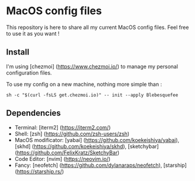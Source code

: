 # MacOS config files

This repository is here to share all my current MacOS config files.
Feel free to use it as you want !

## Install

I'm using [chezmoi] (https://www.chezmoi.io/) to manage my personal configuration files.

To use my config on a new machine, nothing more simple than :
```
sh -c "$(curl -fsLS get.chezmoi.io)" -- init --apply Blebesquefee
```

## Dependencies

- Terminal: [iterm2] (https://iterm2.com/)
- Shell: [zsh] (https://github.com/zsh-users/zsh)
- MacOS modificator: [yabai] (https://github.com/koekeishiya/yabai), [skhd] (https://github.com/koekeishiya/skhd), [sketchybar] (https://github.com/FelixKratz/SketchyBar)
- Code Editor: [nvim] (https://neovim.io/)
- Fancy: [neofetch] (https://github.com/dylanaraps/neofetch), [starship] (https://starship.rs/)
